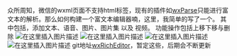 众所周知，微信的wxml页面不支持html标签，现有的插件如[wxParse](https://github.com/icindy/wxParse)只能进行富文本的解析。那么如何构建一个富文本编辑器喃，这里，我简单的写了一个。
其中包括，添加文本、语音、图片、图片集 以及 视频。
功能操作包括上移下移与删除
![在这里插入图片描述](https://img-blog.csdnimg.cn/20181220170643132.jpeg?x-oss-process=image/watermark,type_ZmFuZ3poZW5naGVpdGk,shadow_10,text_aHR0cHM6Ly9ibG9nLmNzZG4ubmV0L2x1bmFoYWlqaWFv,size_16,color_FFFFFF,t_70)
![在这里插入图片描述](https://img-blog.csdnimg.cn/20181220170711278.jpeg?x-oss-process=image/watermark,type_ZmFuZ3poZW5naGVpdGk,shadow_10,text_aHR0cHM6Ly9ibG9nLmNzZG4ubmV0L2x1bmFoYWlqaWFv,size_16,color_FFFFFF,t_70)
![在这里插入图片描述](https://img-blog.csdnimg.cn/2018122017073284.jpeg?x-oss-process=image/watermark,type_ZmFuZ3poZW5naGVpdGk,shadow_10,text_aHR0cHM6Ly9ibG9nLmNzZG4ubmV0L2x1bmFoYWlqaWFv,size_16,color_FFFFFF,t_70)
![在这里插入图片描述](https://img-blog.csdnimg.cn/20181220170743709.jpeg?x-oss-process=image/watermark,type_ZmFuZ3poZW5naGVpdGk,shadow_10,text_aHR0cHM6Ly9ibG9nLmNzZG4ubmV0L2x1bmFoYWlqaWFv,size_16,color_FFFFFF,t_70)
git地址[wxRichEditor](https://github.com/LuNaHaiJiao/wxRichEditor)，暂定这些，后期会不断更新